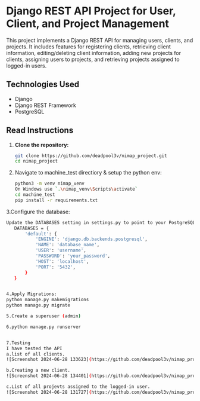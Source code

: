 

# Django REST API Project for User, Client, and Project Management

This project implements a Django REST API for managing users, clients, and projects. It includes features for registering clients, retrieving client information, editing/deleting client information, adding new projects for clients, assigning users to projects, and retrieving projects assigned to logged-in users.

## Technologies Used

- Django
- Django REST Framework
- PostgreSQL

## Read Instructions

1. **Clone the repository:**
   ```sh
   git clone https://github.com/deadpool3v/nimap_project.git
   cd nimap_project

2. Navigate to machine_test directiory & setup the python env:
   ```sh
   python3 -m venv nimap_venv
   On Windows use `.\nimap_venv\Scripts\activate`
   cd machine_test
   pip install -r requirements.txt

3.Configure the database:
   ```sh
   Update the DATABASES setting in settings.py to point to your PostgreSQL database. 
      DATABASES = {
          'default': {
              'ENGINE': 'django.db.backends.postgresql',
              'NAME': 'database_name',
              'USER': 'username',
              'PASSWORD': 'your_password',
              'HOST': 'localhost',
              'PORT': '5432',
          }
      }
   

4.Apply Migrations:
   python manage.py makemigrations
   python manage.py migrate

5.Create a superuser (admin)

6.python manage.py runserver


7.Testing
I have tested the API 
a.list of all clients.
![Screenshot 2024-06-28 133623](https://github.com/deadpool3v/nimap_project/assets/141556250/9689214d-c124-4b4c-aa0d-911469253f92)

b.Creating a new client.
![Screenshot 2024-06-28 134401](https://github.com/deadpool3v/nimap_project/assets/141556250/f27eaeb9-0941-4c60-ac7f-dc247e2dbb5f)

c.List of all projevts assigned to the logged-in user.
![Screenshot 2024-06-28 131727](https://github.com/deadpool3v/nimap_project/assets/141556250/dba16ba8-25e5-4050-b511-54311a6bf47a)


